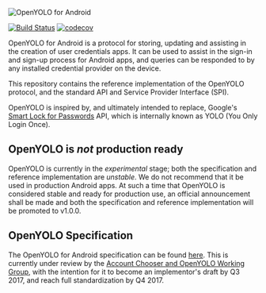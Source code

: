 ![OpenYOLO for Android](https://rawgit.com/openid/OpenYOLO-Android/master/openyolo_android_lockup.svg)

[![Build Status](https://travis-ci.org/openid/OpenYOLO-Android.svg?branch=master)](https://travis-ci.org/openid/OpenYOLO-Android)
[![codecov](https://codecov.io/gh/openid/OpenYOLO-Android/branch/master/graph/badge.svg)](https://codecov.io/gh/openid/OpenYOLO-Android)

OpenYOLO for Android is a protocol for storing, updating and assisting in the 
creation of user credentials apps. It can be used to assist in the sign-in 
and sign-up process for Android apps, and queries can be responded to by 
any installed credential provider on the device.

This repository contains the reference implementation of the OpenYOLO protocol,
and the standard API and Service Provider Interface (SPI).

OpenYOLO is inspired by, and ultimately intended to replace, Google's
[Smart Lock for Passwords][yolo] API, which is
internally known as YOLO (You Only Login Once).

## OpenYOLO is *not* production ready

OpenYOLO is currently in the *experimental* stage; both the specification and
reference implementation are *unstable*. We do not recommend that it be used
in production Android apps. At such a time that OpenYOLO is considered stable
and ready for production use, an official announcement shall be made and both
the specification and reference implementation will be promoted to v1.0.0.

## OpenYOLO Specification

The OpenYOLO for Android specification can be found 
[here](https://spec.openyolo.org/openyolo-android-spec.html). This is
currently under review by the 
[Account Chooser and OpenYOLO Working Group](http://openid.net/wg/ac/),
with the intention for it to become an implementor's draft by Q3 2017,
and reach full standardization by Q4 2017.

[yolo]: https://developers.google.com/identity/smartlock-passwords/android/
